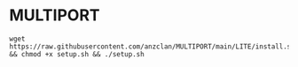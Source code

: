 # MULTIPORT
<pre><code>wget https://raw.githubusercontent.com/anzclan/MULTIPORT/main/LITE/install.sh && chmod +x setup.sh && ./setup.sh</code></pre>
